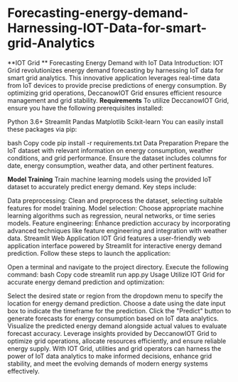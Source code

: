 # Forecasting-energy-demand-Harnessing-IOT-Data-for-smart-grid-Analytics

**IOT Grid ** Forecasting Energy Demand with IoT Data
Introduction:
IOT Grid revolutionizes energy demand forecasting by harnessing IoT data for smart grid analytics. This innovative application leverages real-time data from IoT devices to provide precise predictions of energy consumption. By optimizing grid operations, DeccanowIOT Grid ensures efficient resource management and grid stability.
**Requirements**
To utilize DeccanowIOT Grid, ensure you have the following prerequisites installed:

Python 3.6+
Streamlit
Pandas
Matplotlib
Scikit-learn
You can easily install these packages via pip:

bash
Copy code
pip install -r requirements.txt
Data Preparation
Prepare the IoT dataset with relevant information on energy consumption, weather conditions, and grid performance. Ensure the dataset includes columns for date, energy consumption, weather data, and other pertinent features.

**Model Training**
Train machine learning models using the provided IoT dataset to accurately predict energy demand. Key steps include:

Data preprocessing: Clean and preprocess the dataset, selecting suitable features for model training.
Model selection: Choose appropriate machine learning algorithms such as regression, neural networks, or time series models.
Feature engineering: Enhance prediction accuracy by incorporating advanced techniques like feature engineering and integration with weather data.
Streamlit Web Application
IOT Grid features a user-friendly web application interface powered by Streamlit for interactive energy demand prediction. Follow these steps to launch the application:

Open a terminal and navigate to the project directory.
Execute the following command:
bash
Copy code
streamlit run app.py
Usage
Utilize IOT Grid for accurate energy demand prediction and optimization:

Select the desired state or region from the dropdown menu to specify the location for energy demand prediction.
Choose a date using the date input box to indicate the timeframe for the prediction.
Click the "Predict" button to generate forecasts for energy consumption based on IoT data analytics.
Visualize the predicted energy demand alongside actual values to evaluate forecast accuracy.
Leverage insights provided by DeccanowIOT Grid to optimize grid operations, allocate resources efficiently, and ensure reliable energy supply.
With IOT Grid, utilities and grid operators can harness the power of IoT data analytics to make informed decisions, enhance grid stability, and meet the evolving demands of modern energy systems effectively.
